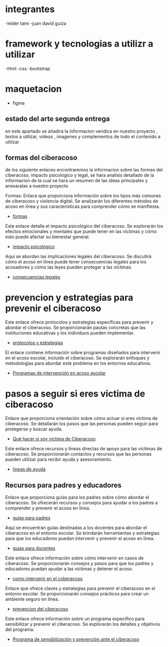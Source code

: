 # integrantes

-leider tami 
-juan david guiza

# framework y tecnologias a utilizr  a utilizar
-html
-css
-bootstrap 

# maquetacion 
- figma

## estado del arte segunda entrega

en este apartado se añadira la informacion veridica en nuestro proyecto , textos a utilizar, videos , imagenes y complementos de todo el contenido a utilizar

## formas del ciberacoso

de los siguiente enlaces encontraremos la informacion sobre las formas del ciberacoso, impacto psicológico y legal, se hara analisis detallado de la informacion de la cual se hara un resumen de las ideas principales y anexaralas a nuestro proyecto 

Formas: Enlace que proporciona información sobre los tipos más comunes de ciberacoso y violencia digital. Se analizarán los diferentes métodos de acoso en línea y sus características para comprender cómo se manifiesta.
- [formas](https://www.welivesecurity.com/la-es/2021/06/17/violencia-digital-tipos-ciberacoso-mas-comunes/)

Este enlace detalla el impacto psicológico del ciberacoso. Se explorarán los efectos emocionales y mentales que puede tener en las víctimas y cómo esto puede afectar su bienestar general.
- [impacto psicológico](https://www.redalyc.org/journal/3498/349856003038/html/)

Aquí se abordan las implicaciones legales del ciberacoso. Se discutirá cómo el acoso en línea puede tener consecuencias legales para los acosadores y cómo las leyes pueden proteger a las víctimas.
- [consecuencias legales](https://www.redalyc.org/journal/5177/517752177019/html/)

# prevencion y estrategias para prevenir el ciberacoso

 Este enlace ofrece protocolos y estrategias específicas para prevenir y abordar el ciberacoso. Se proporcionarán pautas concretas que las instituciones educativas y los individuos pueden implementar.
- [protocolos y estrategias](https://www.colombiaaprende.edu.co/sites/default/files/files_public/2021-04/PEQ_protocolo%20ciberacoso.pdf)

El enlace contiene información sobre programas diseñados para intervenir en el acoso escolar, incluido el ciberacoso. Se explorarán enfoques y metodologías para abordar este problema en los entornos educativos.
- [Programas de intervención en acoso escolar](http://www.scielo.org.co/scielo.php?script=sci_arttext&pid=S0120-05342019000300210)


# pasos a seguir si eres victima de ciberacoso

Enlace que proporciona orientación sobre cómo actuar si eres víctima de ciberacoso. Se detallarán los pasos que las personas pueden seguir para protegerse y buscar ayuda.
- [Qué hacer si soy víctima de Ciberacoso](https://www.cloudseguro.co/victima-de-ciberacoso/)

Este enlace ofrece recursos y líneas directas de apoyo para las víctimas de ciberacoso. Se proporcionarán contactos y recursos que las personas pueden utilizar para recibir ayuda y asesoramiento.
- [lineas de ayuda](https://www.unicef.org/es/end-violence/ciberacoso-que-es-y-como-detenerlo#:~:text=Si%20piensas%20que%20te%20están,sea%20online%20o%20en%20persona.)

## Recursos para padres y educadores

 Enlace que proporciona guías para los padres sobre cómo abordar el ciberacoso. Se ofrecerán recursos y consejos para ayudar a los padres a comprender y prevenir el acoso en línea.
- [guias para padres](https://www.educatolerancia.com/wp-content/uploads/2016/12/SOS_ciberbullying_padres_INTECO.pdf)

 Aquí se encuentran guías destinadas a los docentes para abordar el ciberacoso en el entorno escolar. Se brindarán herramientas y estrategias para que los educadores puedan intervenir y prevenir el acoso en línea.
- [guias para docentes](https://volandoenv.cl/wp-content/uploads/2021/03/cibercasoso-docentes.pdf)


Este enlace ofrece información sobre cómo intervenir en casos de ciberacoso. Se proporcionarán consejos y pasos para que los padres y educadores puedan ayudar a las víctimas y detener el acoso.
- [como intervenir en el coberacoso](http://www.fundacionnoble.org.ar/como-intervenir-en-casos-de-ciberbullying/)

Enlace que ofrece claves y estrategias para prevenir el ciberacoso en el entorno escolar. Se proporcionarán consejos prácticos para crear un ambiente seguro en línea.
- [prevencion del ciberacoso](https://www.sistemasaberes.com/5-claves-prevenir-ciberbullying-colegio/)

Este enlace ofrece información sobre un programa específico para sensibilizar y prevenir el ciberacoso. Se explorarán los detalles y objetivos del programa.
- [Programa de sensibilización y prevención ante el ciberacoso](https://repository.ucatolica.edu.co/server/api/core/bitstreams/f04f271b-dcea-42d3-a0d5-45ddaedfdf77/content)


